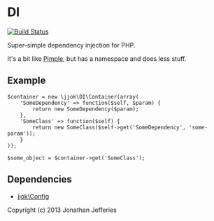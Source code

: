 DI
====

[![Build Status](https://travis-ci.org/jjok/DI.png?branch=master)](https://travis-ci.org/jjok/DI)

Super-simple dependency injection for PHP.

It's a bit like [Pimple](https://github.com/fabpot/pimple), but has a namespace and does less stuff.

Example
-------

    $container = new \jjok\DI\Container(array(
        'SomeDependency' => function($self, $param) {
        	return new SomeDependency($param);
        },
        'SomeClass' => function($self) {
        	return new SomeClass($self->get('SomeDependency', 'some-param'));
        }
    ));
    
    $some_object = $container->get('SomeClass');

Dependencies
------------

- [jjok\Config](https://github.com/jjok/Config)


Copyright (c) 2013 Jonathan Jefferies
